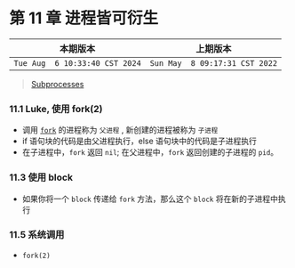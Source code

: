 # 第 11 章 进程皆可衍生

|本期版本| 上期版本
|:---:|:---:
`Tue Aug  6 10:33:40 CST 2024` | `Sun May  8 09:17:31 CST 2022`

> [Subprocesses](https://docs.ruby-lang.org/en/3.1/Kernel.html#module-Kernel-label-Subprocesses)

### 11.1 Luke, 使用 fork(2)

* 调用 [`fork`](https://docs.ruby-lang.org/en/3.1/Kernel.html#method-i-fork) 的进程称为 `父进程` , 新创建的进程被称为 `子进程`
* if 语句块的代码是由父进程执行，else 语句块中的代码是子进程执行
* 在子进程中，`fork` 返回 `nil`; 在父进程中，`fork` 返回创建的子进程的 `pid`。


### 11.3 使用 block

* 如果你将一个 `block` 传递给 `fork` 方法，那么这个 `block` 将在新的子进程中执行

### 11.5 系统调用

* `fork(2)`

